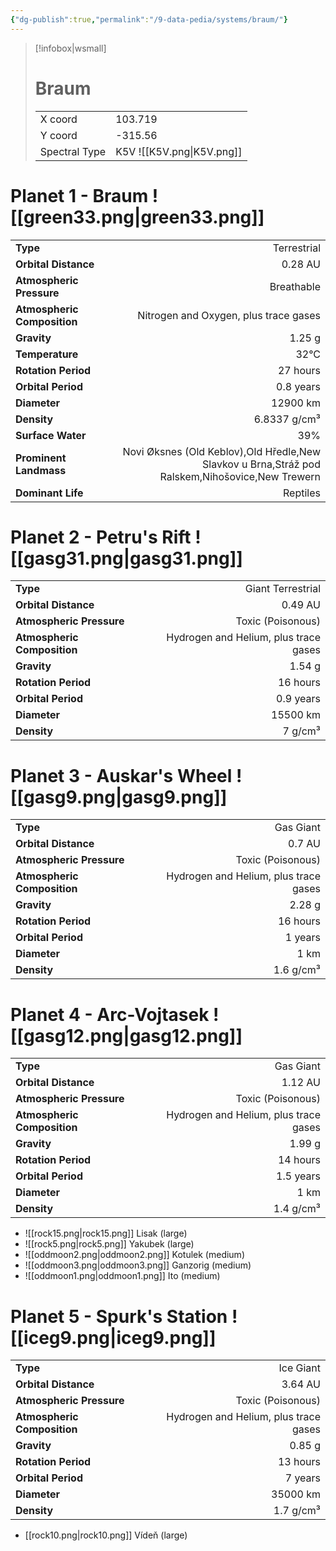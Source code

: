 ```yaml
---
{"dg-publish":true,"permalink":"/9-data-pedia/systems/braum/"}
---
```


> [!infobox|wsmall]
> # Braum
> | | |
> | - | - |
> | X coord | 103.719 |
> | Y coord| -315.56 |
> | Spectral Type | K5V ![[K5V.png\|K5V.png]] |

# Planet 1 - Braum ![[green33.png\|green33.png]]
|                             |                           |
| --------------------------- | -------------------------:|
| **Type**                    |             Terrestrial |
| **Orbital Distance**        |   0.28 AU |
| **Atmospheric Pressure**    |       Breathable |
| **Atmospheric Composition** |      Nitrogen and Oxygen, plus trace gases |
| **Gravity**                 |        1.25 g |
| **Temperature**             |    32°C |
| **Rotation Period**         |  27 hours |
| **Orbital Period** | 0.8 years |
| **Diameter**                |      12900 km | 
| **Density**                 |    6.8337 g/cm³ |
| **Surface Water**           |           39% | 
| **Prominent Landmass**      |         Novi Øksnes (Old Keblov),Old Hředle,New Slavkov u Brna,Stráž pod Ralskem,Nihošovice,New Trewern | 
| **Dominant Life**           |         Reptiles |





# Planet 2 - Petru's Rift ![[gasg31.png\|gasg31.png]]
|                             |                           |
| --------------------------- | -------------------------:|
| **Type**                    |             Giant Terrestrial |
| **Orbital Distance**        |   0.49 AU |
| **Atmospheric Pressure**    |       Toxic (Poisonous) |
| **Atmospheric Composition** |      Hydrogen and Helium, plus trace gases |
| **Gravity**                 |        1.54 g |
| **Rotation Period**         |  16 hours |
| **Orbital Period** | 0.9 years |
| **Diameter**                |      15500 km | 
| **Density**                 |    7 g/cm³ |





# Planet 3 - Auskar's Wheel ![[gasg9.png\|gasg9.png]]
|                             |                           |
| --------------------------- | -------------------------:|
| **Type**                    |             Gas Giant |
| **Orbital Distance**        |   0.7 AU |
| **Atmospheric Pressure**    |       Toxic (Poisonous) |
| **Atmospheric Composition** |      Hydrogen and Helium, plus trace gases |
| **Gravity**                 |        2.28 g |
| **Rotation Period**         |  16 hours |
| **Orbital Period** | 1 years |
| **Diameter**                |      1 km | 
| **Density**                 |    1.6 g/cm³ |





# Planet 4 - Arc-Vojtasek ![[gasg12.png\|gasg12.png]]
|                             |                           |
| --------------------------- | -------------------------:|
| **Type**                    |             Gas Giant |
| **Orbital Distance**        |   1.12 AU |
| **Atmospheric Pressure**    |       Toxic (Poisonous) |
| **Atmospheric Composition** |      Hydrogen and Helium, plus trace gases |
| **Gravity**                 |        1.99 g |
| **Rotation Period**         |  14 hours |
| **Orbital Period** | 1.5 years |
| **Diameter**                |      1 km | 
| **Density**                 |    1.4 g/cm³ |



- ![[rock15.png\|rock15.png]] Lisak (large)
- ![[rock5.png\|rock5.png]] Yakubek (large)
- ![[oddmoon2.png\|oddmoon2.png]] Kotulek (medium)
- ![[oddmoon3.png\|oddmoon3.png]] Ganzorig (medium)
- ![[oddmoon1.png\|oddmoon1.png]] Ito (medium)


# Planet 5 - Spurk's Station ![[iceg9.png\|iceg9.png]]
|                             |                           |
| --------------------------- | -------------------------:|
| **Type**                    |             Ice Giant |
| **Orbital Distance**        |   3.64 AU |
| **Atmospheric Pressure**    |       Toxic (Poisonous) |
| **Atmospheric Composition** |      Hydrogen and Helium, plus trace gases |
| **Gravity**                 |        0.85 g |
| **Rotation Period**         |  13 hours |
| **Orbital Period** | 7 years |
| **Diameter**                |      35000 km | 
| **Density**                 |    1.7 g/cm³ |



- [[rock10.png\|rock10.png]] Vídeň (large)

